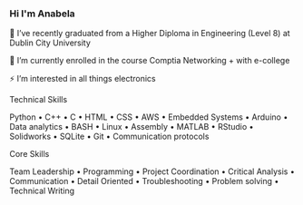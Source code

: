### Hi I'm Anabela
🔭 I’ve recently graduated from a Higher Diploma in Engineering (Level 8) at Dublin City University

🌱 I’m currently enrolled in the course Comptia Networking + with e-college

⚡ I’m interested in all things electronics

Technical Skills

Python   •    C++   •  C   •  HTML  •  CSS  •   AWS   •    Embedded Systems   •   Arduino   •  Data analytics   •  BASH  • Linux   •   Assembly    •  MATLAB   •  RStudio  •  Solidworks   •   SQLite   •   Git    • Communication protocols


Core Skills

 Team Leadership   •   Programming    •    Project Coordination   •   Critical Analysis  •   Communication  •   Detail Oriented  •   Troubleshooting •   Problem solving   •    Technical Writing 

<!--
**a-faria/a-faria** is a ✨ _special_ ✨ repository because its `README.md` (this file) appears on your GitHub profile.

Here are some ideas to get you started:

- 🔭 I’m currently working on ...
- 🌱 I’m currently learning ...
- 👯 I’m looking to collaborate on ...
- 🤔 I’m looking for help with ...
- 💬 Ask me about ...
- 📫 How to reach me: ...
- 😄 Pronouns: ...
- ⚡ Fun fact: ...
-->
